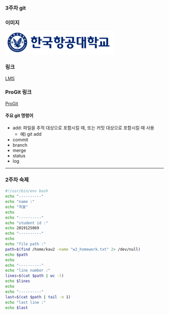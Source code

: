 ### 3주차 git
### 이미지
![kaulogo](/img/kau/kau.png)
### 링크
[LMS](https://lms.kau.ac.kr/login.php)
### ProGit 링크
[ProGit](https://git-scm.com/book/ko/v2)
#### 주요 git 명령어
* add: 파일을 추적 대상으로 포함시킬 때, 또는 커밋 대상으로 포함시킬 때 사용
	* 예) git add
* commit
* branch
* merge
* status
* log
---
### 2주차 숙제
```bash
#!/usr/bin/env bash
echo "----------"
echo "name :"
echo "최율"
echo
echo "----------"
echo "student id :"
echo 2019125069
echo "----------"
echo
echo "file path :"
path=$(find /home/kau2 -name "w2_homework.txt" 2> /dev/null)
echo $path
echo
echo "----------"
echo "line number :"
lines=$(cat $path | wc -l)
echo $lines
echo
echo "----------"
last=$(cat $path | tail -n 1)
echo "last line :"
echo $last
```
